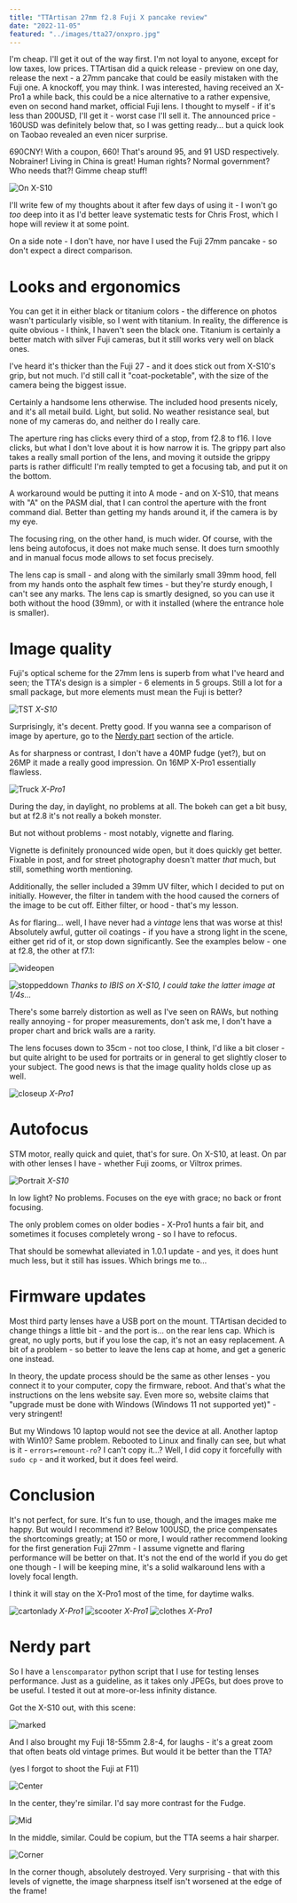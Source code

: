 ```yaml
---
title: "TTArtisan 27mm f2.8 Fuji X pancake review"
date: "2022-11-05"
featured: "../images/tta27/onxpro.jpg"
---
```


I'm cheap. I'll get it out of the way first. I'm not loyal to anyone, except for low taxes, low prices. TTArtisan did a quick release - preview on one day, release the next - a 27mm pancake that could be easily mistaken with the Fuji one. A knockoff, you may think. I was interested, having received an X-Pro1 a while back, this could be a nice alternative to a rather expensive, even on second hand market, official Fuji lens. I thought to myself - if it's less than 200USD, I'll get it - worst case I'll sell it. The announced price - 160USD was definitely below that, so I was getting ready... but a quick look on Taobao revealed an even nicer surprise.

690CNY! With a coupon, 660! That's around 95, and 91 USD respectively. Nobrainer! Living in China is great! Human rights? Normal government? Who needs that?! Gimme cheap stuff!

![On X-S10](../images/tta27/onxs10.jpg)

I'll write few of my thoughts about it after few days of using it - I won't go _too_ deep into it as I'd better leave systematic tests for Chris Frost, which I hope will review it at some point.

On a side note - I don't have, nor have I used the Fuji 27mm pancake - so don't expect a direct comparison.

# Looks and ergonomics

You can get it in either black or titanium colors - the difference on photos wasn't particularly visible, so I went with titanium. In reality, the difference is quite obvious - I think, I haven't seen the black one. Titanium is certainly a better match with silver Fuji cameras, but it still works very well on black ones.

I've heard it's thicker than the Fuji 27 - and it does stick out from X-S10's grip, but not much. I'd still call it "coat-pocketable", with the size of the camera being the biggest issue.

Certainly a handsome lens otherwise. The included hood presents nicely, and it's all metail build. Light, but solid. No weather resistance seal, but none of my cameras do, and neither do I really care.

The aperture ring has clicks every third of a stop, from f2.8 to f16. I love clicks, but what I don't love about it is how narrow it is. The grippy part also takes a really small portion of the lens, and moving it outside the grippy parts is rather difficult! I'm really tempted to get a focusing tab, and put it on the bottom.

A workaround would be putting it into A mode - and on X-S10, that means with "A" on the PASM dial, that I can control the aperture with the front command dial. Better than getting my hands around it, if the camera is by my eye.

The focusing ring, on the other hand, is much wider. Of course, with the lens being autofocus, it does not make much sense. It does turn smoothly and in manual focus mode allows to set focus precisely. 

The lens cap is small - and along with the similarly small 39mm hood, fell from my hands onto the asphalt few times - but they're sturdy enough, I can't see any marks. The lens cap is smartly designed, so you can use it both without the hood (39mm), or with it installed (where the entrance hole is smaller).

# Image quality

Fuji's optical scheme for the 27mm lens is superb from what I've heard and seen; the TTA's design is a simpler - 6 elements in 5 groups. Still a lot for a small package, but more elements must mean the Fuji is better?

![TST](../images/tta27/neon.jpg)
_X-S10_

Surprisingly, it's decent. Pretty good. If you wanna see a comparison of image by aperture, go to the [Nerdy part](#nerdy-part) section of the article.

As for sharpness or contrast, I don't have a 40MP fudge (yet?), but on 26MP it made a really good impression. On 16MP X-Pro1 essentially flawless.

![Truck](../images/tta27/truck.jpg)
_X-Pro1_

During the day, in daylight, no problems at all. The bokeh can get a bit busy, but at f2.8 it's not really a bokeh monster.

But not without problems - most notably, vignette and flaring.

Vignette is definitely pronounced wide open, but it does quickly get better. Fixable in post, and for street photography doesn't matter _that_ much, but still, something worth mentioning.

Additionally, the seller included a 39mm UV filter, which I decided to put on initially. However, the filter in tandem with the hood caused the corners of the image to be cut off. Either filter, or hood - that's my lesson.

As for flaring... well, I have never had a *vintage* lens that was worse at this! Absolutely awful, gutter oil coatings - if you have a strong light in the scene, either get rid of it, or stop down significantly. See the examples below - one at f2.8, the other at f7.1:

![wideopen](../images/tta27/flare_wideopen.jpg)

![stoppeddown](../images/tta27/flare_stopped.jpg)
_Thanks to IBIS on X-S10, I could take the latter image at 1/4s..._

There's some barrely distortion as well as I've seen on RAWs, but nothing really annoying - for proper measurements, don't ask me, I don't have a proper chart and brick walls are a rarity.

The lens focuses down to 35cm - not too close, I think, I'd like a bit closer - but quite alright to be used for portraits or in general to get slightly closer to your subject. The good news is that the image quality holds close up as well.

![closeup](../images/tta27/gauge.jpg)
_X-Pro1_

# Autofocus

STM motor, really quick and quiet, that's for sure. On X-S10, at least. On par with other lenses I have - whether Fuji zooms, or Viltrox primes.

![Portrait](../images/tta27/portrait.jpg)
_X-S10_

In low light? No problems. Focuses on the eye with grace; no back or front focusing.

The only problem comes on older bodies - X-Pro1 hunts a fair bit, and sometimes it focuses completely wrong - so I have to refocus. 

That should be somewhat alleviated in 1.0.1 update - and yes, it does hunt much less, but it still has issues. Which brings me to...

# Firmware updates

Most third party lenses have a USB port on the mount. TTArtisan decided to change things a little bit - and the port is... on the rear lens cap. Which is great, no ugly ports, but if you lose the cap, it's not an easy replacement. A bit of a problem - so better to leave the lens cap at home, and get a generic one instead.

In theory, the update process should be the same as other lenses - you connect it to your computer, copy the firmware, reboot. And that's what the instructions on the lens website say. Even more so, website claims that "upgrade must be done with Windows (Windows 11 not supported yet)" - very stringent!

But my Windows 10 laptop would not see the device at all. Another laptop with Win10? Same problem. Rebooted to Linux and finally can see, but what is it - ``errors=remount-ro``? I can't copy it...? Well, I did copy it forcefully with ``sudo cp`` - and it worked, but it does feel weird. 

# Conclusion

It's not perfect, for sure. It's fun to use, though, and the images make me happy. But would I recommend it? Below 100USD, the price compensates the shortcomings greatly; at 150 or more, I would rather recommend looking for the first generation Fuji 27mm - I assume vignette and flaring performance will be better on that. It's not the end of the world if you do get one though - I will be keeping mine, it's a solid walkaround lens with a lovely focal length.

I think it will stay on the X-Pro1 most of the time, for daytime walks.

![cartonlady](../images/tta27/cartonlady.jpg)
_X-Pro1_
![scooter](../images/tta27/scooter.jpg)
_X-Pro1_
![clothes](../images/tta27/clothes.jpg)
_X-Pro1_

# Nerdy part

So I have a ``lenscomparator`` python script that I use for testing lenses performance. Just as a guideline, as it takes only JPEGs, but does prove to be useful. I tested it out at more-or-less infinity distance.

Got the X-S10 out, with this scene:

![marked](../images/tta27/Marked.jpg)

And I also brought my Fuji 18-55mm 2.8-4, for laughs - it's a great zoom that often beats old vintage primes. But would it be better than the TTA?

(yes I forgot to shoot the Fuji at F11)

![Center](../images/tta27/Comparison_center.jpg)

In the center, they're similar. I'd say more contrast for the Fudge.

![Mid](../images/tta27/Comparison_mid.jpg)

In the middle, similar. Could be copium, but the TTA seems a hair sharper.

![Corner](../images/tta27/Comparison_corner.jpg)

In the corner though, absolutely destroyed. Very surprising - that with this levels of vignette, the image sharpness itself isn't worsened at the edge of the frame!
